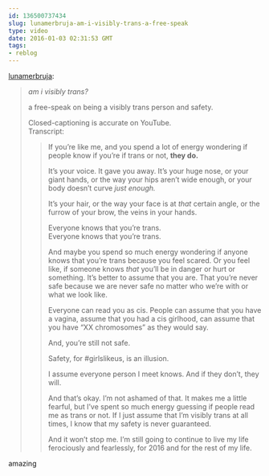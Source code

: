 ```yaml
---
id: 136500737434
slug: lunamerbruja-am-i-visibly-trans-a-free-speak
type: video
date: 2016-01-03 02:31:53 GMT
tags:
- reblog
---
```

<p><a class="tumblr_blog" href="http://lunamerbruja.tumblr.com/post/136498876931">lunamerbruja</a>:</p>
<blockquote>
<p><p><i>am i visibly trans?</i></p>
<p>a free-speak on being a visibly trans person and safety.</p>
<p>Closed-captioning is accurate on YouTube.<br>Transcript:</p>
<blockquote>
<p>If you’re like me, and you spend a lot of energy wondering if people know if you’re if trans or not, <b>they do.</b></p>
<p>It’s your voice. It gave you away. It’s your huge nose, or your giant hands, or the way your hips aren’t wide enough, or your body doesn’t curve <i>just enough.</i></p>
<p>It’s your hair, or the way your face is at <i>that</i> certain angle, or the furrow of your brow, the veins in your hands.</p>
<p>Everyone knows that you’re trans. <br>Everyone knows that you’re trans.</p>
<p>And maybe you spend so much energy wondering if anyone knows that you’re trans because you feel scared. Or you feel like, if someone knows <i>that</i> you’ll be in danger or hurt or something. It’s better to assume that you are. That you’re never safe because we are never safe no matter who we’re with or what we look like.</p>
<p>Everyone can read you as cis. People can assume that you have a vagina, assume that you had a cis girlhood, can assume that you have “XX chromosomes” as they would say.</p>
<p>And, you’re still not safe.</p>
<p>Safety, for #girlslikeus, is an illusion. </p>
<p>I assume everyone person I meet knows. And if they don’t, they will.</p>
<p>And that’s okay. I’m not ashamed of that. It makes me a little fearful, but I’ve spent so much energy guessing if people read me as trans or not. If I just assume that I’m visibly trans at all times, I know that my safety is never guaranteed. </p>
<p>And it won’t stop me. I’m still going to continue to live my life ferociously and fearlessly, for 2016 and for the rest of my life.</p>
</blockquote></p>
</blockquote>

amazing